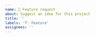 ```yaml
---
name: 🚀 Feature request
about: Suggest an idea for this project
title: ''
labels: 'T: Feature'
assignees: ''
---
```


<!-- Thanks for taking the time to file an issue! Please provide a clear and concise description of the problem or missing capability and possibly its solution. -->
